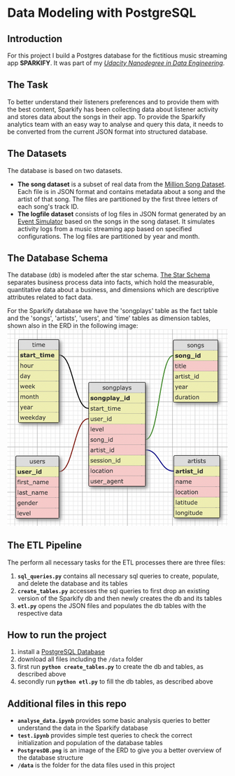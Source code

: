 # Data Modeling with PostgreSQL

## Introduction

For this project I build a Postgres database for the fictitious music streaming app **SPARKIFY**. It was part of my *[Udacity Nanodegree in Data Engineering](https://www.udacity.com/course/data-engineer-nanodegree--nd027)*.

## The Task

To better understand their listeners preferences and to provide them with the best content, Sparkify has been collecting data about listener activity and stores data about the songs in their app. 
To provide the Sparkify analytics team with an easy way to analyse and query this data, it needs to be converted from the current JSON format into structured database.

## The Datasets

The database is based on two datasets. 
- **The song dataset** is a subset of real data from the [Million Song Dataset](http://millionsongdataset.com/). Each file is in JSON format and contains metadata about a song and the artist of that song. The files are partitioned by the first three letters of each song's track ID. 
- **The logfile dataset** consists of log files in JSON format generated by an [Event Simulator](https://github.com/Interana/eventsim) based on the songs in the song dataset. It simulates activity logs from a music streaming app based on specified configurations. The log files are partitioned by year and month.

## The Database Schema

The database (db) is modeled after the star schema. [The Star Schema](https://en.wikipedia.org/wiki/Star_schema) separates business process data into facts, which hold the measurable, quantitative data about a business, and dimensions which are descriptive attributes related to fact data. 

For the Sparkify database we have the 'songplays' table as the fact table and the 'songs', 'artists', 'users', and 'time' tables as dimension tables, shown also in the ERD in the following image: ![ERD diagram of the Sparkify database](PostgresDB.png)

## The ETL Pipeline

The perform all necessary tasks for the ETL processes there are three files:

1. **`sql_queries.py`** contains all necessary sql queries to create, populate, and delete the database and its tables
2. **`create_tables.py`** accesses the sql queries to first drop an existing version of the Sparkify db and then newly creates the db and its tables
3. **`etl.py`** opens the JSON files and populates the db tables with the respective data

## How to run the project

1. install a [PostgreSQL Database](https://www.postgresql.org/)
2. download all files including the `/data` folder
2. first run **`python create_tables.py`** to create the db and tables, as described above
3. secondly run **`python etl.py`** to fill the db tables, as described above


## Additional files in this repo

- **`analyse_data.ipynb`** provides some basic analysis queries to better understand the data in the Sparkify database
- **`test.ipynb`** provides simple test queries to check the correct initialization and population of the database tables
- **`PostgresDB.png`** is an image of the ERD to give you a better overview of the database structure
- **`/data`** is the folder for the data files used in this project
